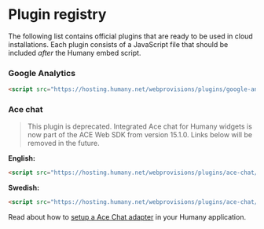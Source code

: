 # Plugin registry
The following list contains official plugins that are ready to be used in cloud installations. Each plugin consists of a JavaScript file that should be included _after_ the Humany embed script.

### Google Analytics
```html
<script src="https://hosting.humany.net/webprovisions/plugins/google-analytics/v1.js"></script>
```

### Ace chat
> This plugin is deprecated. Integrated Ace chat for Humany widgets is now part of the ACE Web SDK from version 15.1.0. Links below will be removed in the future.

**English:**
```html
<script src="https://hosting.humany.net/webprovisions/plugins/ace-chat/v1-en.js"></script>
```
**Swedish:**
```html
<script src="https://hosting.humany.net/webprovisions/plugins/ace-chat/v1-se.js"></script>
```
Read about how to [setup a Ace Chat adapter](https://github.com/Humany/humany-docs/blob/master/widgets/adapters/ace-adapter.md) in your Humany application.
